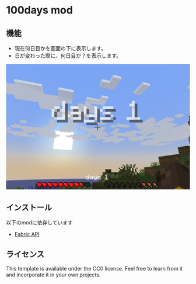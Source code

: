 # 100days mod

## 機能

* 現在何日目かを画面の下に表示します。
* 日が変わった際に、何日目か？を表示します。

![feature image](./images/icon.png)

## インストール

以下のmodに依存しています

* [Fabric API](https://www.curseforge.com/minecraft/mc-mods/fabric-api)

## ライセンス

This template is available under the CC0 license. Feel free to learn from it and incorporate it in your own projects.
